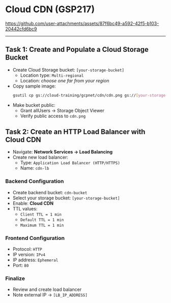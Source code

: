 # Cloud CDN (GSP217)

https://github.com/user-attachments/assets/87f6bc49-a592-42f5-b103-20442cfd6bc9

---

## Task 1: Create and Populate a Cloud Storage Bucket
- Create Cloud Storage bucket: `[your-storage-bucket]`
  - Location type: `Multi-regional`
  - Location: *choose one far from your region*
- Copy sample image:
  ```bash
  gsutil cp gs://cloud-training/gcpnet/cdn/cdn.png gs://[your-storage-bucket]
  ```
- Make bucket public:
  - Grant allUsers → Storage Object Viewer
  - Verify public access to `cdn.png`

## Task 2: Create an HTTP Load Balancer with Cloud CDN
- Navigate: **Network Services → Load Balancing**
- Create new load balancer:
  - Type: `Application Load Balancer (HTTP/HTTPS)`
  - Name: `cdn-lb`

### Backend Configuration
- Create backend bucket: `cdn-bucket`
- Select your storage bucket: `[your-storage-bucket]`
- Enable: **Cloud CDN**
- TTL values:
  - `Client TTL = 1 min`
  - `Default TTL = 1 min`
  - `Maximum TTL = 1 min`

### Frontend Configuration
- Protocol: `HTTP`
- IP version: `IPv4`
- IP address: `Ephemeral`
- Port: `80`

### Finalize
- Review and create load balancer
- Note external IP → `[LB_IP_ADDRESS]`
